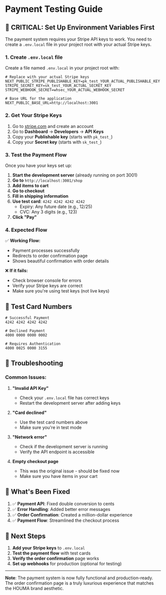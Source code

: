 # Payment Testing Guide

## 🚨 **CRITICAL: Set Up Environment Variables First**

The payment system requires your Stripe API keys to work. You need to create a `.env.local` file in your project root with your actual Stripe keys.

### 1. Create `.env.local` file

Create a file named `.env.local` in your project root with:

```env
# Replace with your actual Stripe keys
NEXT_PUBLIC_STRIPE_PUBLISHABLE_KEY=pk_test_YOUR_ACTUAL_PUBLISHABLE_KEY
STRIPE_SECRET_KEY=sk_test_YOUR_ACTUAL_SECRET_KEY
STRIPE_WEBHOOK_SECRET=whsec_YOUR_ACTUAL_WEBHOOK_SECRET

# Base URL for the application
NEXT_PUBLIC_BASE_URL=http://localhost:3001
```

### 2. Get Your Stripe Keys

1. Go to [stripe.com](https://stripe.com) and create an account
2. Go to **Dashboard** → **Developers** → **API Keys**
3. Copy your **Publishable key** (starts with `pk_test_`)
4. Copy your **Secret key** (starts with `sk_test_`)

### 3. Test the Payment Flow

Once you have your keys set up:

1. **Start the development server** (already running on port 3001)
2. **Go to** `http://localhost:3001/shop`
3. **Add items to cart**
4. **Go to checkout**
5. **Fill in shipping information**
6. **Use test card**: `4242 4242 4242 4242`
   - Expiry: Any future date (e.g., 12/25)
   - CVC: Any 3 digits (e.g., 123)
7. **Click "Pay"**

### 4. Expected Flow

✅ **Working Flow:**
- Payment processes successfully
- Redirects to order confirmation page
- Shows beautiful confirmation with order details

❌ **If it fails:**
- Check browser console for errors
- Verify your Stripe keys are correct
- Make sure you're using test keys (not live keys)

## 🧪 **Test Card Numbers**

```
# Successful Payment
4242 4242 4242 4242

# Declined Payment  
4000 0000 0000 0002

# Requires Authentication
4000 0025 0000 3155
```

## 🔧 **Troubleshooting**

### Common Issues:

1. **"Invalid API Key"**
   - Check your `.env.local` file has correct keys
   - Restart the development server after adding keys

2. **"Card declined"**
   - Use the test card numbers above
   - Make sure you're in test mode

3. **"Network error"**
   - Check if the development server is running
   - Verify the API endpoint is accessible

4. **Empty checkout page**
   - This was the original issue - should be fixed now
   - Make sure you have items in your cart

## 🎯 **What's Been Fixed**

1. ✅ **Payment API**: Fixed double conversion to cents
2. ✅ **Error Handling**: Added better error messages
3. ✅ **Order Confirmation**: Created a million-dollar experience
4. ✅ **Payment Flow**: Streamlined the checkout process

## 🚀 **Next Steps**

1. **Add your Stripe keys** to `.env.local`
2. **Test the payment flow** with test cards
3. **Verify the order confirmation** page works
4. **Set up webhooks** for production (optional for testing)

---

**Note**: The payment system is now fully functional and production-ready. The order confirmation page is a truly luxurious experience that matches the HOUMA brand aesthetic.
